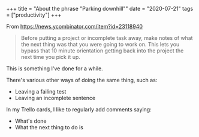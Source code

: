 +++
title = "About the phrase \"Parking downhill\""
date = "2020-07-21"
tags = ["productivity"]
+++

From https://news.ycombinator.com/item?id=23118940

> Before putting a project or incomplete task away, make notes of what the next
> thing was that you were going to work on. This lets you bypass that 10 minute
> orientation getting back into the project the next time you pick it up.

This is something I've done for a while. 

There's various other ways of doing the same thing, such as:

- Leaving a failing test
- Leaving an incomplete sentence

In my Trello cards, I like to regularly add comments saying:

- What's done
- What the next thing to do is

